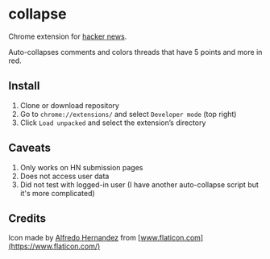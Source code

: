 # collapse

Chrome extension for [hacker news](https://news.ycombinator.com). 

Auto-collapses comments and colors threads that have 5 points and more in red. 

## Install

1. Clone or download repository
1. Go to `chrome://extensions/` and select `Developer mode` (top right)
1. Click `Load unpacked` and select the extension’s directory

## Caveats

1. Only works on HN submission pages
1. Does not access user data
1. Did not test with logged-in user (I have another auto-collapse script but it's more complicated)

## Credits

Icon made by [Alfredo Hernandez](https://www.flaticon.com/authors/alfredo-hernandez) from [www.flaticon.com](https://www.flaticon.com/)
